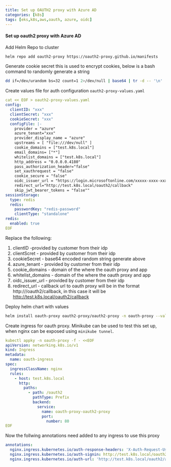 ```yaml
---
title: Set up OAUTH2 proxy with Azure AD
categories: [k8s]
tags: [eks,k8s,aws,oauth, azure, oidc]
---
```


#### Set up oauth2 proxy with Azure AD

Add Helm Repo to cluster
```bash
helm repo add oauth2-proxy https://oauth2-proxy.github.io/manifests
```

Generate cookie secret this is used to encrypt cookies, below is a bash command to randomly generate a string
```bash
dd if=/dev/urandom bs=32 count=1 2>/dev/null | base64 | tr -d -- '\n' | tr -- '+/' '-_' ; echo
```

Create values file for auth configuration `oauth2-proxy-values.yaml`
```yaml
cat << EOF > oauth2-proxy-values.yaml 
config:
  clientID: "xxx"
  clientSecret: "xxx"
  cookieSecret: "xxx"
  configFile: |-
    provider = "azure"
    azure_tenant="xxx"
    provider_display_name = "azure"  
    upstreams = [ "file:///dev/null" ]
    cookie_domains = ["test.k8s.local"]
    email_domains= ["*"]
    whitelist_domains = ["test.k8s.local"]
    http_address = "0.0.0.0.4180"
    pass_authorization_header="false"
    set_xauthrequest = "false"
    cookie_secure = "false"
    oidc_issuer_url = "https://login.microsoftonline.com/xxxxx-xxxx-xxx/v2.0"
    redirect_url="http://test.k8s.local/oauth2/callback"
    skip_jwt_bearer_tokens = "false""
sessionStorage:
  type: redis
  redis:
    passwordKey: "redis-password"
    clientType: "standalone"
redis:
  enabled: true
EOF
```
Replace the following:
1. clientID -provided by customer from their idp
2. clientScret - provided by customer from their idp
3. cookieSecret - base64 encoded random string generate above
4. azure_tenant - provided by customer from their idp
5. cookie_domains - domain of the where the oauth proxy and app
6. whitelist_domains - domain of the where the oauth proxy and app
7. oidc_issuer_url -  provided by customer from their idp
8. redirect_url - callback url to oauth proxy will be in the format http://<domain>/oauth2/callback, in this case it will be http://test.k8s.local/oauth2/callback

Deploy helm chart with values 
```bash 
helm install oauth-proxy oauth2-proxy/oauth2-proxy -n oauth-proxy --values oauth2-proxy-values.yaml 
```



Create ingress for oauth proxy. Minikube can be used to test this set up, when nginx can be exposed using `minikube tunnel`.
```yaml
kubectl appky -n oauth-proxy -f - <<EOF
apiVersion: networking.k8s.io/v1
kind: Ingress
metadata:
  name: oauth-ingress
spec:
  ingressClassName: nginx
  rules:
    - host: test.k8s.local
      http:
        paths:
          - path: /oauth2
            pathType: Prefix
            backend:
              service:
                name: oauth-proxy-oauth2-proxy
                port:
                  number: 80
EOF
```


Now the follwing annotations need added to any ingress to use this proxy
```yaml
annotations:
  nginx.ingress.kubernetes.io/auth-response-headers: 'X-Auth-Request-User,X-Auth-Request-Email'
  nginx.ingress.kubernetes.io/auth-signin: http://test.k8s.local/oauth2/start?rd=https://$host$request_uri
  nginx.ingress.kubernetes.io/auth-url: 'http://test.k8s.local/oauth2/auth'
```